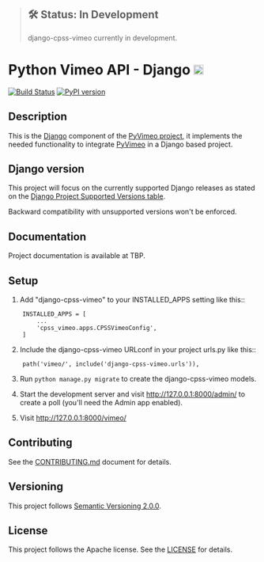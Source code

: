> ## 🛠 Status: In Development
> django-cpss-vimeo currently in development.

# Python Vimeo API - Django  [<img src="https://github.com/xgdfalcon/django-cpss-vimeo/blob/master/django_cpss_vimeo/static/cpss/logo.png?raw=true" alt="CPSS by XGDFalcon®" height="20px" />](https://controlpointsw.com) 

[![Build Status](https://travis-ci.org/xgdfalcon/django-cpss-vimeo.svg?branch=master)](https://travis-ci.org/xgdfalcon/django-cpss-vimeo)
[![PyPI version](https://badge.fury.io/py/django-cpss-vimeo.svg)](https://badge.fury.io/py/django-cpss-vimeo)

## Description

This is the [Django](https://www.djangoproject.com/) component of the
[PyVimeo project](https://github.com/vimeo/vimeo.py),
it implements the needed functionality to integrate
[PyVimeo](https://github.com/vimeo/vimeo.py)
in a Django based project.

## Django version

This project will focus on the currently supported Django releases as
stated on the [Django Project Supported Versions table](https://www.djangoproject.com/download/#supported-versions).

Backward compatibility with unsupported versions won't be enforced.

## Documentation

Project documentation is available at TBP.

## Setup

1. Add "django-cpss-vimeo" to your INSTALLED_APPS setting like this::
```
    INSTALLED_APPS = [
        ...
        'cpss_vimeo.apps.CPSSVimeoConfig',
    ]
```
2. Include the django-cpss-vimeo URLconf in your project urls.py like this::
```
    path('vimeo/', include('django-cpss-vimeo.urls')),
```
3. Run `python manage.py migrate` to create the django-cpss-vimeo models.

4. Start the development server and visit http://127.0.0.1:8000/admin/
   to create a poll (you'll need the Admin app enabled).

5. Visit http://127.0.0.1:8000/vimeo/ 


## Contributing
See the [CONTRIBUTING.md](CONTRIBUTING.md) document for details.

## Versioning
This project follows [Semantic Versioning 2.0.0](http://semver.org/spec/v2.0.0.html).

## License
This project follows the Apache license. See the [LICENSE](LICENSE.md) for details.

